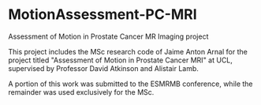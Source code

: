 # MotionAssessment-PC-MRI
Assessment of Motion in Prostate Cancer MR Imaging project

This project includes the MSc research code of Jaime Anton Arnal for the project titled "Assessment of Motion in Prostate Cancer MRI" at UCL, supervised by Professor David Atkinson and Alistair Lamb.

A portion of this work was submitted to the ESMRMB conference, while the remainder was used exclusively for the MSc.
